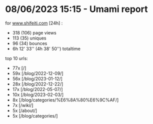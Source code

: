 # 08/06/2023 15:15 - Umami report
for www.shifeiti.com [24h] :

 - 318 (106) page views
 - 113 (35) uniques
 - 96 (34) bounces
 - 6h 12' 33'' (4h 38' 50'') totaltime


top 10 urls:
 - 77x [/]
 - 59x [/blog/2022-12-09/]
 - 56x [/blog/2023-01-12/]
 - 28x [/blog/2022-12-22/]
 - 17x [/blog/2022-05-07/]
 - 10x [/blog/2023-02-03/]
 - 8x [/blog/categories/%E6%8A%80%E6%9C%AF/]
 - 7x [/wiki/]
 - 5x [/about/]
 - 5x [/blog/categories/]


